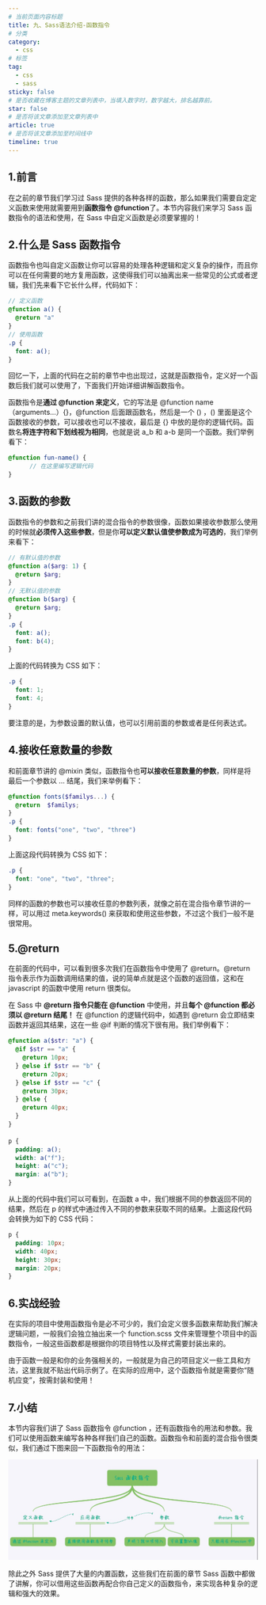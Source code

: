 ```yaml
---
# 当前页面内容标题
title: 九、Sass语法介绍-函数指令
# 分类
category:
  - css
# 标签
tag: 
  - css
  - sass
sticky: false
# 是否收藏在博客主题的文章列表中，当填入数字时，数字越大，排名越靠前。
star: false
# 是否将该文章添加至文章列表中
article: true
# 是否将该文章添加至时间线中
timeline: true
---
```


## 1.前言

在之前的章节我们学习过 Sass 提供的各种各样的函数，那么如果我们需要自定定义函数来使用就需要用到**函数指令 @function**了。本节内容我们来学习 Sass 函数指令的语法和使用，在 Sass 中自定义函数是必须要掌握的！

## 2.什么是 Sass 函数指令

函数指令也叫自定义函数让你可以容易的处理各种逻辑和定义复杂的操作，而且你可以在任何需要的地方复用函数，这使得我们可以抽离出来一些常见的公式或者逻辑，我们先来看下它长什么样，代码如下：

```scss
// 定义函数
@function a() {
  @return "a"
}
// 使用函数
.p {
  font: a();
}
```

回忆一下，上面的代码在之前的章节中也出现过，这就是函数指令，定义好一个函数后我们就可以使用了，下面我们开始详细讲解函数指令。

函数指令是**通过 @function 来定义**，它的写法是 @function name（arguments…）{}，@function 后面跟函数名，然后是一个 () ，() 里面是这个函数接收的参数，可以接收也可以不接收，最后是 {} 中放的是你的逻辑代码。函数名**将连字符和下划线视为相同**，也就是说 a_b 和 a-b 是同一个函数。我们举例看下：

```scss
@function fun-name() {
      // 在这里编写逻辑代码
}
```

## 3.函数的参数

函数指令的参数和之前我们讲的混合指令的参数很像，函数如果接收参数那么使用的时候就**必须传入这些参数**，但是你**可以定义默认值使参数成为可选的**，我们举例来看下：

```scss
// 有默认值的参数
@function a($arg: 1) {
  @return $arg;
}
// 无默认值的参数
@function b($arg) {
  @return $arg;
}
.p {
  font: a();
  font: b(4);
}
```

上面的代码转换为 CSS 如下：

```css
.p {
  font: 1;
  font: 4;
}
```

要注意的是，为参数设置的默认值，也可以引用前面的参数或者是任何表达式。

## 4.接收任意数量的参数

和前面章节讲的 @mixin 类似，函数指令也**可以接收任意数量的参数**，同样是将最后一个参数以 … 结尾，我们来举例看下：

```scss
@function fonts($familys...) {
  @return  $familys;
}
.p {
  font: fonts("one", "two", "three")
}
```

上面这段代码转换为 CSS 如下：

```css
.p {
  font: "one", "two", "three";
}
```

同样的函数的参数也可以接收任意的参数列表，就像之前在混合指令章节讲的一样，可以用过 meta.keywords() 来获取和使用这些参数，不过这个我们一般不是很常用。

## 5.@return

在前面的代码中，可以看到很多次我们在函数指令中使用了 @return。@return 指令表示作为函数调用结果的值，说的简单点就是这个函数的返回值，这和在 javascript 的函数中使用 return 很类似。

在 Sass 中 **@return 指令只能在 @function** 中使用，并且**每个 @function 都必须以 @return 结尾！** 在 @function 的逻辑代码中，如遇到 @return 会立即结束函数并返回其结果，这在一些 @if 判断的情况下很有用。我们举例看下：

```scss
@function a($str: "a") {
  @if $str == "a" {
    @return 10px;
  } @else if $str == "b" {
    @return 20px;
  } @else if $str == "c" {
    @return 30px;
  } @else {
    @return 40px;
  }
}

p {
  padding: a();
  width: a("f");
  height: a("c");
  margin: a("b");
}
```

从上面的代码中我们可以可看到，在函数 a 中，我们根据不同的参数返回不同的结果，然后在 p 的样式中通过传入不同的参数来获取不同的结果。上面这段代码会转换为如下的 CSS 代码：

```css
p {
  padding: 10px;
  width: 40px;
  height: 30px;
  margin: 20px;
}
```

## 6.实战经验

在实际的项目中使用函数指令是必不可少的，我们会定义很多函数来帮助我们解决逻辑问题，一般我们会独立抽出来一个 function.scss 文件来管理整个项目中的函数指令，一般这些函数都是根据你的项目特性以及样式需要封装出来的。

由于函数一般是和你的业务强相关的，一般就是为自己的项目定义一些工具和方法，这里我就不贴出代码示例了。在实际的应用中，这个函数指令就是需要你“随机应变”，按需封装和使用！

## 7.小结

本节内容我们讲了 Sass 函数指令 @function ，还有函数指令的用法和参数。我们可以使用函数来编写各种各样我们自己的函数。函数指令和前面的混合指令很类似，我们通过下图来回一下函数指令的用法：

![image-20220825225712402](./images/ab773841b5921e39b687a9c007eea2c52641e31b.png)

除此之外 Sass 提供了大量的内置函数，这些我们在前面的章节 Sass 函数中都做了讲解，你可以借用这些函数再配合你自己定义的函数指令，来实现各种复杂的逻辑和强大的效果。